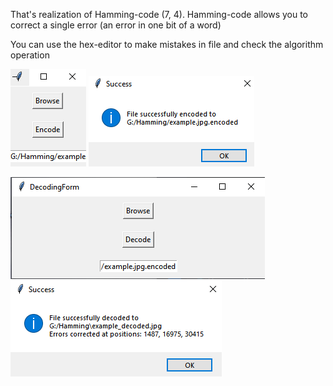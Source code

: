 That's realization of Hamming-code (7, 4). Hamming-code allows you to correct a single error (an error in one bit of a word)

You can use the hex-editor to make mistakes in file and check the algorithm operation

![Alt text](image.png)
![Alt text](image-1.png)


![Alt text](image-2.png)
![Alt text](image-3.png)
